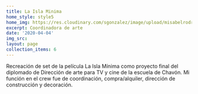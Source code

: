 ```yaml
---
title: La Isla Minima
home_style: style5
home_img: https://res.cloudinary.com/sgonzalez/image/upload/misabelrodriguez/la-isla-minima/
excerpt: Coordinadora de arte
date: '2020-04-04'
img_src: 
layout: page
collection_items: 6
---
```


Recreación de set de la película La Isla Mínima como proyecto final del diplomado de Dirección de arte para TV y cine de la escuela de Chavón. Mi función en el crew fue de coordinación, compra/alquiler, dirección de construcción y decoración.